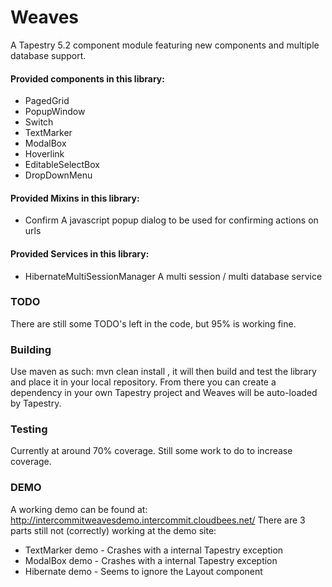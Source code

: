 Weaves
======

A Tapestry 5.2 component module featuring new components and multiple database support.

#### Provided components in this library: ####

- PagedGrid
- PopupWindow
- Switch
- TextMarker
- ModalBox
- Hoverlink
- EditableSelectBox
- DropDownMenu

#### Provided Mixins in this library: ####

 * Confirm
	A javascript popup dialog to be used for confirming actions on urls


#### Provided Services in this library: ####

 * HibernateMultiSessionManager
	A multi session / multi database service

	
### TODO ###

There are still some TODO's left in the code, but 95% is working fine.

### Building ###

Use maven as such: mvn clean install , it will then build and test the library and place it in your local repository. From there you can create a dependency in your own Tapestry project and Weaves will be auto-loaded by Tapestry.

### Testing ###

Currently at around 70% coverage. Still some work to do to increase coverage.

### DEMO ###

A working demo can be found at: http://intercommitweavesdemo.intercommit.cloudbees.net/
There are 3 parts still not (correctly) working at the demo site: 

 * TextMarker demo - Crashes with a internal Tapestry exception
 * ModalBox demo - Crashes with a internal Tapestry exception
 * Hibernate demo - Seems to ignore the Layout component